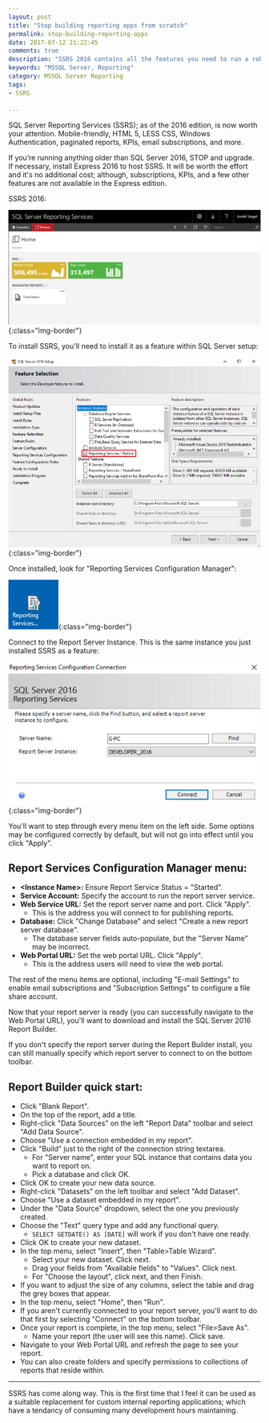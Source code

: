 ```yaml
---
layout: post
title: "Stop building reporting apps from scratch"
permalink: stop-building-reporting-apps
date: 2017-07-12 21:22:45
comments: true
description: "SSRS 2016 contains all the features you need to run a robust reporting application"
keywords: "MSSQL Server, Reporting"
category: MSSQL Server Reporting
tags:
- SSRS

---
```

SQL Server Reporting Services (SSRS); as of the 2016 edition, is now worth your attention. Mobile-friendly, HTML 5, LESS CSS, Windows Authentication, paginated reports, KPIs, email subscriptions, and more.

If you’re running anything older than SQL Server 2016, STOP and upgrade. 
If necessary, install Express 2016 to host SSRS. It will be worth the effort and it's no additional cost; although, subscriptions, KPIs, and a few other features are not available in the Express edition.

SSRS 2016:

![SSRS Web Portal](../images/stop_building_reporting_apps/web_portal.png){:class="img-border"}

To install SSRS, you&#39;ll need to install it as a feature within SQL Server setup:

![Install SSRS Feature](../images/stop_building_reporting_apps/install_ssrs_feature.png){:class="img-border"}

Once installed, look for &quot;Reporting Services Configuration Manager&quot;:

![SSRS Icon](../images/stop_building_reporting_apps/SSRS_config_icon.png){:class="img-border"}

Connect to the Report Server Instance. This is the same instance you just installed SSRS as a feature:

![Connect SSRS](../images/stop_building_reporting_apps/connect_ssrs_sql_instance.png){:class="img-border"}

You&#39;ll want to step through every menu item on the left side. Some options may be configured correctly by default, but will not go into effect until you click &quot;Apply&quot;.

## Report Services Configuration Manager menu:

- **&lt;Instance Name&gt;:** Ensure Report Service Status = &quot;Started&quot;.
- **Service Account:** Specify the  account to run the report server service.
- **Web Service URL:** Set the report server name and port. Click &quot;Apply&quot;.
  - This is the address you will connect to for publishing reports.
- **Database:** Click &quot;Change Database&quot; and select &quot;Create a new report server database&quot;.
  - The database server fields auto-populate, but the &quot;Server Name&quot; may be incorrect.
- **Web Portal URL:** Set the web portal URL. Click &quot;Apply&quot;.
  - This is the address users will need to view the web portal.

The rest of the menu items are optional, including &quot;E-mail Settings&quot; to enable email subscriptions and &quot;Subscription Settings&quot; to configure a file share account.

Now that your report server is ready (you can successfully navigate to the Web Portal URL), you&#39;ll want to download and install the SQL Server 2016 Report Builder.

If you don&#39;t specify the report server during the Report Builder install, you can still manually specify which report server to connect to on the bottom toolbar.

## Report Builder quick start:

- Click &quot;Blank Report&quot;.
- On the top of the report, add a title.
- Right-click &quot;Data Sources&quot; on the left "Report Data" toolbar and select &quot;Add Data Source&quot;.
- Choose &quot;Use a connection embedded in my report&quot;.
- Click &quot;Build&quot; just to the right of the connection string textarea.
  - For &quot;Server name&quot;, enter your SQL instance that contains data you want to report on.
  - Pick a database and click OK.
- Click OK to create your new data source.
- Right-click &quot;Datasets&quot; on the left toolbar and select &quot;Add Dataset&quot;.
- Choose &quot;Use a dataset embedded in my report&quot;.
- Under the &quot;Data Source&quot; dropdown, select the one you previously created.
- Choose the &quot;Text&quot; query type and add any functional query.
  - `SELECT GETDATE() AS [DATE]` will work if you don&#39;t have one ready.
- Click OK to create your new dataset.
- In the top menu, select &quot;Insert&quot;, then &quot;Table&gt;Table Wizard&quot;.
  - Select your new dataset. Click next.
  - Drag your fields from &quot;Available fields&quot; to &quot;Values&quot;. Click next.
  - For &quot;Choose the layout&quot;, click next, and then Finish.
- If you want to adjust the size of any columns, select the table and drag the grey boxes that appear.
- In the top menu, select &quot;Home&quot;, then &quot;Run&quot;.
- If you aren&#39;t currently connected to your report server, you&#39;ll want to do that first by selecting &quot;Connect&quot; on the bottom toolbar.
- Once your report is complete, in the top menu, select &quot;File&gt;Save As&quot;.
  - Name your report (the user will see this name). Click save.
- Navigate to your Web Portal URL and refresh the page to see your report.
- You can also create folders and specify permissions to collections of reports that reside within.

---

SSRS has come along way. This is the first time that I feel it can be used as a suitable replacement for custom internal reporting applications; which have a tendancy of consuming many development hours maintaining.

